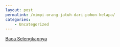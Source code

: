 ```yaml
---
layout: post
permalink: /mimpi-orang-jatuh-dari-pohon-kelapa/
categories:
    - Uncategorized
---
```


[Baca Selengkapnya](/03)